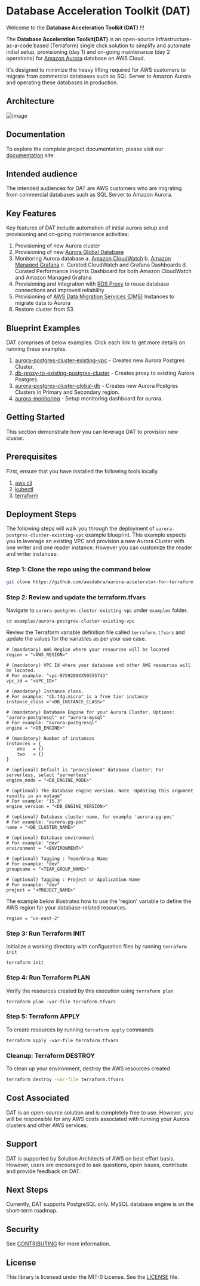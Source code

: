 # Database Acceleration Toolkit (DAT) 
Welcome to the **Database Acceleration Toolkit (DAT)** !!! 

The **Database Acceleration Toolkit(DAT)** is an open-source Infrastructure-as-a-code based (Terraform) single click solution to simplify and automate initial setup, provisioning (day 1) and on-going maintenance (day 2 operations) for [Amazon Aurora](https://aws.amazon.com/rds/aurora/) database on AWS Cloud. 

It's designed to minimize the heavy lifting required for AWS customers to migrate from commercial databases such as SQL Server to Amazon Aurora and operating these databases in production.

## Architecture

![image](https://github.com/aws-samples/aws-database-acceleration-toolkit/tree/main/docs/images/DAT-Architecture.png)

## Documentation

To explore the complete project documentation, please visit our [documentation](https://aws-samples.github.io/aws-database-acceleration-toolkit/) site.

## Intended audience

The intended audiences for DAT are AWS customers who are migrating from commercial databases such as SQL Server to Amazon Aurora.

## Key Features

Key features of DAT include automation of initial aurora setup and provisioning and on-going maintenance activities:

   1. Provisioning of new Aurora cluster
   2. Provisioning of new [Aurora Global Database](https://aws.amazon.com/rds/aurora/global-database/)
   3. Monitoring Aurora database 
   	a. [Amazon CloudWatch](https://aws.amazon.com/cloudwatch/)
   	b. [Amazon Managed Grafana](https://aws.amazon.com/grafana/)
	c. Curated CloudWatch and Grafana Dashboards
	d. Curated Performance Insights Dashboard for both Amazon CloudWatch and Amazon Managed Grafana
   4. Provisioning and Integration with [RDS Proxy](https://aws.amazon.com/rds/proxy/) to reuse database connections and improved reliability
   5. Provisioning of [AWS Data Migration Services (DMS)](https://aws.amazon.com/dms/) Instances to migrate data to Aurora
   6. Restore cluster from S3

## Blueprint Examples

DAT comprises of below examples. Click each link to get more details on running these examples.
1. [aurora-postgres-cluster-existing-vpc](https://github.com/aws-samples/aws-database-acceleration-toolkit/tree/main/examples/aurora-postgres-cluster-existing-vpc) - Creates new Aurora Postgres Cluster.
2. [db-proxy-to-existing-postgres-cluster](https://github.com/aws-samples/aws-database-acceleration-toolkit/tree/main/examples/db-proxy-to-existing-postgres-cluster) - Creates proxy to existing Aurora Postgres.
3. [aurora-postgres-cluster-global-db](https://github.com/aws-samples/aws-database-acceleration-toolkit/tree/main/examples/aurora-postgres-cluster-global-db) - Creates new Aurora Postgres Clusters in Primary and Secondary region.
4. [aurora-monitoring](https://github.com/aws-samples/aws-database-acceleration-toolkit/tree/main/examples/aurora-monitoring) - Setup monitoring dashboard for aurora.

## Getting Started

This section demonstrate how you can leverage DAT to provision new cluster.

## Prerequisites

First, ensure that you have installed the following tools locally.

1. [aws cli](https://docs.aws.amazon.com/cli/latest/userguide/install-cliv2.html)
2. [kubectl](https://kubernetes.io/docs/tasks/tools/)
3. [terraform](https://learn.hashicorp.com/tutorials/terraform/install-cli)

## Deployment Steps

The following steps will walk you through the deployment of `aurora-postgres-cluster-existing-vpc` example blueprint. This example expects you to leverage an existing VPC and provision a new Aurora Cluster with one writer and one reader instance. However you can customize the reader and writer instances:

### Step 1: Clone the repo using the command below

```sh
git clone https://github.com/awsdabra/aurora-accelerator-for-terraform
```

### Step 2: Review and update the terraform.tfvars
Navigate to `aurora-postgres-cluster-existing-vpc` under `examples` folder. 

```shell script
cd examples/aurora-postgres-cluster-existing-vpc
```
Review the Terraform variable definition file called `terraform.tfvars` and update the values for the variables as per your use case. 

```
# (mandatory) AWS Region where your resources will be located
region = "<AWS_REGION>"

# (mandatory) VPC Id where your database and other AWS resources will be located. 
# For example: "vpc-0759280XX50555743"
vpc_id = "<VPC_ID>"

# (mandatory) Instance class. 
# For example: "db.t4g.micro" is a free tier instance 
instance_class ="<DB_INSTANCE_CLASS>"

# (mandatory) Database Engine for your Aurora Cluster. Options: "aurora-postgresql" or "aurora-mysql" 
# For example: "aurora-postgresql"
engine = "<DB_ENGINE>"

# (mandatory) Number of instances 
instances = {
    one   = {}
    two   = {}
}

# (optional) Default is "provisioned" database cluster; For serverless, select "serverless"
engine_mode = "<DB_ENGINE_MODE>"

# (optional) The database engine version. Note -Updating this argument results in an outage" 
# For example: "15.3"
engine_version = "<DB_ENGINE_VERSION>"

# (optional) Database cluster name, for example 'aurora-pg-poc'
# For example: "aurora-pg-poc"
name = "<DB_CLUSTER_NAME>"

# (optional) Database environment
# For example: "dev"
environment = "<ENVIRONMENT>"

# (optional) Tagging : Team/Group Name
# For example: "dev"
groupname = "<TEAM_GROUP_NAME>"

# (optional) Tagging : Project or Application Name
# For example: "dev"
project = "<PROJECT_NAME>"

```
The example below illustrates how to use the 'region' variable to define the AWS region for your database-related resources.
```shell script
region = "us-east-2"
```

### Step 3: Run Terraform INIT
Initialize a working directory with configuration files by running `terraform init` 

```shell script
terraform init
```

### Step 4: Run Terraform PLAN
Verify the resources created by this execution using `terraform plan`

```shell script
terraform plan -var-file terraform.tfvars
```

### Step 5: Terraform APPLY
To create resources by running `terraform apply` commands

```shell script
terraform apply -var-file terraform.tfvars
```

### Cleanup: Terraform DESTROY

To clean up your environment, destroy the AWS resources created 

```sh
terraform destroy -var-file terraform.tfvars
```

## Cost Associated

DAT is an open-source solution and is completely free to use. However, you will be responsible for any AWS costs associated with running your Aurora clusters and other AWS services.

## Support 

DAT is supported by Solution Architects of AWS on best effort basis. However, users are encouraged to ask questions, open issues, contribute and provide feedback on DAT.

## Next Steps

Currently, DAT supports PostgreSQL only. MySQL database engine is on the short-term roadmap. 

## Security

See [CONTRIBUTING](CONTRIBUTING.md#security-issue-notifications) for more information.

## License

This library is licensed under the MIT-0 License. See the [LICENSE](https://github.com/aws-samples/aws-database-acceleration-toolkit/blob/main/LICENSE) file.
